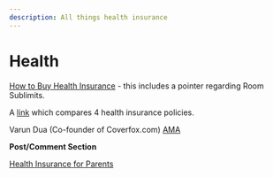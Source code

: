 ```yaml
---
description: All things health insurance
---
```


# Health

[How to Buy Health Insurance](http://www.reddit.com/r/IndiaInvestments/comments/2h3r0a/how_to_buy_a_health_insurance_policy_steps_and/) - this includes a pointer regarding Room Sublimits.

A [link](http://www.gettingyourich.com/blog/-review-of-health-insurance-policies) which compares 4 health insurance policies.

Varun Dua (Co-founder of Coverfox.com) [AMA](http://www.reddit.com/r/IndiaInvestments/comments/2immmu/im_varun_the_cofounder_of_coverfox_insurance_its/)

**Post/Comment Section**

[Health Insurance for Parents](http://www.reddit.com/r/IndiaInvestments/comments/261lax/parents_health_insurance_recommendations/)
